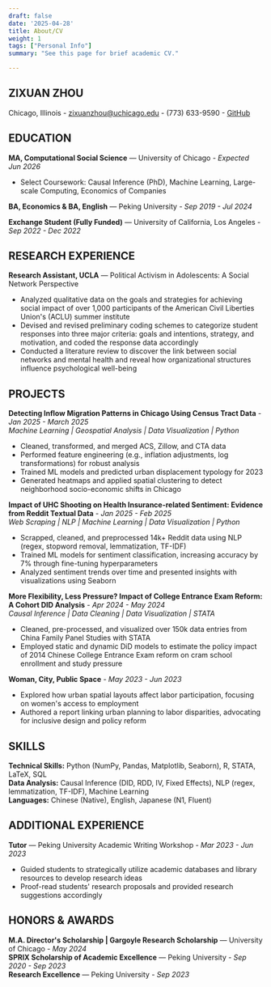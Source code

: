 ```yaml
---
draft: false
date: '2025-04-28'
title: About/CV
weight: 1
tags: ["Personal Info"]
summary: "See this page for brief academic CV."

---
```


## ZIXUAN ZHOU

Chicago, Illinois - zixuanzhou@uchicago.edu - (773) 633-9590 - [GitHub](https://github.com/zixuanzzx01)

## EDUCATION

**MA, Computational Social Science** — University of Chicago  *- Expected Jun 2026*
- Select Coursework: Causal Inference (PhD), Machine Learning, Large-scale Computing, Economics of Companies

**BA, Economics & BA, English** — Peking University  *- Sep 2019 - Jul 2024*

**Exchange Student (Fully Funded)** — University of California, Los Angeles  *- Sep 2022 - Dec 2022*

## RESEARCH EXPERIENCE

**Research Assistant, UCLA** — Political Activism in Adolescents: A Social Network Perspective
- Analyzed qualitative data on the goals and strategies for achieving social impact of over 1,000 participants of the American Civil Liberties Union's (ACLU) summer institute
- Devised and revised preliminary coding schemes to categorize student responses into three major criteria: goals and intentions, strategy, and motivation, and coded the response data accordingly
- Conducted a literature review to discover the link between social networks and mental health and reveal how organizational structures influence psychological well-being

## PROJECTS

**Detecting Inflow Migration Patterns in Chicago Using Census Tract Data**   *- Jan 2025 - March 2025*  
*Machine Learning | Geospatial Analysis | Data Visualization | Python*
- Cleaned, transformed, and merged ACS, Zillow, and CTA data
- Performed feature engineering (e.g., inflation adjustments, log transformations) for robust analysis
- Trained ML models and predicted urban displacement typology for 2023
- Generated heatmaps and applied spatial clustering to detect neighborhood socio-economic shifts in Chicago

**Impact of UHC Shooting on Health Insurance-related Sentiment: Evidence from Reddit Textual Data**  *- Jan 2025 - Feb 2025*  
*Web Scraping | NLP | Machine Learning | Data Visualization | Python*
- Scrapped, cleaned, and preprocessed 14k+ Reddit data using NLP (regex, stopword removal, lemmatization, TF-IDF)
- Trained ML models for sentiment classification, increasing accuracy by 7% through fine-tuning hyperparameters
- Analyzed sentiment trends over time and presented insights with visualizations using Seaborn

**More Flexibility, Less Pressure? Impact of College Entrance Exam Reform: A Cohort DID Analysis**  *- Apr 2024 - May 2024*  
*Causal Inference | Data Cleaning | Data Visualization | STATA*
- Cleaned, pre-processed, and visualized over 150k data entries from China Family Panel Studies with STATA
- Employed static and dynamic DiD models to estimate the policy impact of 2014 Chinese College Entrance Exam reform on cram school enrollment and study pressure

**Woman, City, Public Space**  *- May 2023 - Jun 2023*
- Explored how urban spatial layouts affect labor participation, focusing on women's access to employment
- Authored a report linking urban planning to labor disparities, advocating for inclusive design and policy reform

## SKILLS

**Technical Skills:** Python (NumPy, Pandas, Matplotlib, Seaborn), R, STATA, LaTeX, SQL  
**Data Analysis:** Causal Inference (DID, RDD, IV, Fixed Effects), NLP (regex, lemmatization, TF-IDF), Machine Learning  
**Languages:** Chinese (Native), English, Japanese (N1, Fluent)

## ADDITIONAL EXPERIENCE

**Tutor** — Peking University Academic Writing Workshop  *- Mar 2023 - Jun 2023*
- Guided students to strategically utilize academic databases and library resources to develop research ideas
- Proof-read students' research proposals and provided research suggestions accordingly

## HONORS & AWARDS

**M.A. Director's Scholarship | Gargoyle Research Scholarship** — University of Chicago *- May 2024*  
**SPRIX Scholarship of Academic Excellence** — Peking University  *- Sep 2020 - Sep 2023*  
**Research Excellence** — Peking University *- Sep 2023*